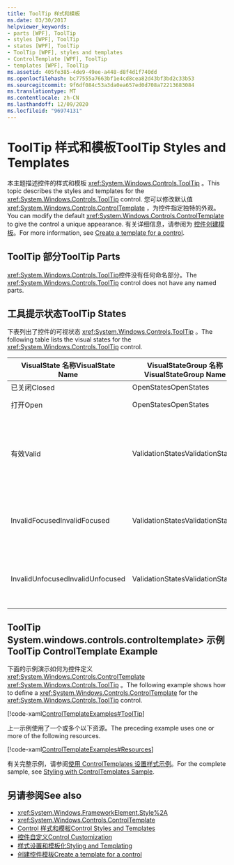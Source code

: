 ```yaml
---
title: ToolTip 样式和模板
ms.date: 03/30/2017
helpviewer_keywords:
- parts [WPF], ToolTip
- styles [WPF], ToolTip
- states [WPF], ToolTip
- ToolTip [WPF], styles and templates
- ControlTemplate [WPF], ToolTip
- templates [WPF], ToolTip
ms.assetid: 405fe385-4de9-49ee-a448-d8f4d1f740dd
ms.openlocfilehash: bc77555a7663bf1e4cd8cea82d43bf3bd2c33b53
ms.sourcegitcommit: 9f6df084c53a3da0ea657ed0d708a72213683084
ms.translationtype: MT
ms.contentlocale: zh-CN
ms.lasthandoff: 12/09/2020
ms.locfileid: "96974131"
---
```

# <a name="tooltip-styles-and-templates"></a><span data-ttu-id="b9ef5-102">ToolTip 样式和模板</span><span class="sxs-lookup"><span data-stu-id="b9ef5-102">ToolTip Styles and Templates</span></span>
<span data-ttu-id="b9ef5-103">本主题描述控件的样式和模板 <xref:System.Windows.Controls.ToolTip> 。</span><span class="sxs-lookup"><span data-stu-id="b9ef5-103">This topic describes the styles and templates for the <xref:System.Windows.Controls.ToolTip> control.</span></span> <span data-ttu-id="b9ef5-104">您可以修改默认值 <xref:System.Windows.Controls.ControlTemplate> ，为控件指定独特的外观。</span><span class="sxs-lookup"><span data-stu-id="b9ef5-104">You can modify the default <xref:System.Windows.Controls.ControlTemplate> to give the control a unique appearance.</span></span> <span data-ttu-id="b9ef5-105">有关详细信息，请参阅为 [控件创建模板](/dotnet/desktop-wpf/themes/how-to-create-apply-template)。</span><span class="sxs-lookup"><span data-stu-id="b9ef5-105">For more information, see [Create a template for a control](/dotnet/desktop-wpf/themes/how-to-create-apply-template).</span></span>  
  
## <a name="tooltip-parts"></a><span data-ttu-id="b9ef5-106">ToolTip 部分</span><span class="sxs-lookup"><span data-stu-id="b9ef5-106">ToolTip Parts</span></span>  
 <span data-ttu-id="b9ef5-107"><xref:System.Windows.Controls.ToolTip>控件没有任何命名部分。</span><span class="sxs-lookup"><span data-stu-id="b9ef5-107">The <xref:System.Windows.Controls.ToolTip> control does not have any named parts.</span></span>  
  
## <a name="tooltip-states"></a><span data-ttu-id="b9ef5-108">工具提示状态</span><span class="sxs-lookup"><span data-stu-id="b9ef5-108">ToolTip States</span></span>  
 <span data-ttu-id="b9ef5-109">下表列出了控件的可视状态 <xref:System.Windows.Controls.ToolTip> 。</span><span class="sxs-lookup"><span data-stu-id="b9ef5-109">The following table lists the visual states for the <xref:System.Windows.Controls.ToolTip> control.</span></span>  
  
|<span data-ttu-id="b9ef5-110">VisualState 名称</span><span class="sxs-lookup"><span data-stu-id="b9ef5-110">VisualState Name</span></span>|<span data-ttu-id="b9ef5-111">VisualStateGroup 名称</span><span class="sxs-lookup"><span data-stu-id="b9ef5-111">VisualStateGroup Name</span></span>|<span data-ttu-id="b9ef5-112">描述</span><span class="sxs-lookup"><span data-stu-id="b9ef5-112">Description</span></span>|  
|-|-|-|  
|<span data-ttu-id="b9ef5-113">已关闭</span><span class="sxs-lookup"><span data-stu-id="b9ef5-113">Closed</span></span>|<span data-ttu-id="b9ef5-114">OpenStates</span><span class="sxs-lookup"><span data-stu-id="b9ef5-114">OpenStates</span></span>|<span data-ttu-id="b9ef5-115">默认状态。</span><span class="sxs-lookup"><span data-stu-id="b9ef5-115">The default state.</span></span>|  
|<span data-ttu-id="b9ef5-116">打开</span><span class="sxs-lookup"><span data-stu-id="b9ef5-116">Open</span></span>|<span data-ttu-id="b9ef5-117">OpenStates</span><span class="sxs-lookup"><span data-stu-id="b9ef5-117">OpenStates</span></span>|<span data-ttu-id="b9ef5-118"><xref:System.Windows.Controls.ToolTip>可见。</span><span class="sxs-lookup"><span data-stu-id="b9ef5-118">The <xref:System.Windows.Controls.ToolTip> is visible.</span></span>|  
|<span data-ttu-id="b9ef5-119">有效</span><span class="sxs-lookup"><span data-stu-id="b9ef5-119">Valid</span></span>|<span data-ttu-id="b9ef5-120">ValidationStates</span><span class="sxs-lookup"><span data-stu-id="b9ef5-120">ValidationStates</span></span>|<span data-ttu-id="b9ef5-121">控件使用 <xref:System.Windows.Controls.Validation> 类， <xref:System.Windows.Controls.Validation.HasError%2A?displayProperty=nameWithType> 附加属性为 `false` 。</span><span class="sxs-lookup"><span data-stu-id="b9ef5-121">The control uses the <xref:System.Windows.Controls.Validation> class and the <xref:System.Windows.Controls.Validation.HasError%2A?displayProperty=nameWithType> attached property is `false`.</span></span>|  
|<span data-ttu-id="b9ef5-122">InvalidFocused</span><span class="sxs-lookup"><span data-stu-id="b9ef5-122">InvalidFocused</span></span>|<span data-ttu-id="b9ef5-123">ValidationStates</span><span class="sxs-lookup"><span data-stu-id="b9ef5-123">ValidationStates</span></span>|<span data-ttu-id="b9ef5-124"><xref:System.Windows.Controls.Validation.HasError%2A?displayProperty=nameWithType>附加属性是 `true` 控件具有焦点。</span><span class="sxs-lookup"><span data-stu-id="b9ef5-124">The <xref:System.Windows.Controls.Validation.HasError%2A?displayProperty=nameWithType> attached property is `true` has the control has focus.</span></span>|  
|<span data-ttu-id="b9ef5-125">InvalidUnfocused</span><span class="sxs-lookup"><span data-stu-id="b9ef5-125">InvalidUnfocused</span></span>|<span data-ttu-id="b9ef5-126">ValidationStates</span><span class="sxs-lookup"><span data-stu-id="b9ef5-126">ValidationStates</span></span>|<span data-ttu-id="b9ef5-127"><xref:System.Windows.Controls.Validation.HasError%2A?displayProperty=nameWithType>附加属性是 `true` 控件没有焦点。</span><span class="sxs-lookup"><span data-stu-id="b9ef5-127">The <xref:System.Windows.Controls.Validation.HasError%2A?displayProperty=nameWithType> attached property is `true` has the control does not have focus.</span></span>|  
  
## <a name="tooltip-controltemplate-example"></a><span data-ttu-id="b9ef5-128">ToolTip System.windows.controls.controltemplate> 示例</span><span class="sxs-lookup"><span data-stu-id="b9ef5-128">ToolTip ControlTemplate Example</span></span>  
 <span data-ttu-id="b9ef5-129">下面的示例演示如何为控件定义 <xref:System.Windows.Controls.ControlTemplate> <xref:System.Windows.Controls.ToolTip> 。</span><span class="sxs-lookup"><span data-stu-id="b9ef5-129">The following example shows how to define a <xref:System.Windows.Controls.ControlTemplate> for the <xref:System.Windows.Controls.ToolTip> control.</span></span>  
  
 [!code-xaml[ControlTemplateExamples#ToolTip](~/samples/snippets/csharp/VS_Snippets_Wpf/ControlTemplateExamples/CS/resources/tooltip.xaml#tooltip)]  
  
 <span data-ttu-id="b9ef5-130">上一示例使用了一个或多个以下资源。</span><span class="sxs-lookup"><span data-stu-id="b9ef5-130">The preceding example uses one or more of the following resources.</span></span>  
  
 [!code-xaml[ControlTemplateExamples#Resources](~/samples/snippets/csharp/VS_Snippets_Wpf/ControlTemplateExamples/CS/resources/shared.xaml#resources)]  
  
 <span data-ttu-id="b9ef5-131">有关完整示例，请参阅[使用 ControlTemplates 设置样式示例](https://github.com/Microsoft/WPF-Samples/tree/master/Styles%20&%20Templates/IntroToStylingAndTemplating)。</span><span class="sxs-lookup"><span data-stu-id="b9ef5-131">For the complete sample, see [Styling with ControlTemplates Sample](https://github.com/Microsoft/WPF-Samples/tree/master/Styles%20&%20Templates/IntroToStylingAndTemplating).</span></span>  
  
## <a name="see-also"></a><span data-ttu-id="b9ef5-132">另请参阅</span><span class="sxs-lookup"><span data-stu-id="b9ef5-132">See also</span></span>

- <xref:System.Windows.FrameworkElement.Style%2A>
- <xref:System.Windows.Controls.ControlTemplate>
- [<span data-ttu-id="b9ef5-133">Control 样式和模板</span><span class="sxs-lookup"><span data-stu-id="b9ef5-133">Control Styles and Templates</span></span>](control-styles-and-templates.md)
- [<span data-ttu-id="b9ef5-134">控件自定义</span><span class="sxs-lookup"><span data-stu-id="b9ef5-134">Control Customization</span></span>](control-customization.md)
- [<span data-ttu-id="b9ef5-135">样式设置和模板化</span><span class="sxs-lookup"><span data-stu-id="b9ef5-135">Styling and Templating</span></span>](/dotnet/desktop-wpf/fundamentals/styles-templates-overview)
- [<span data-ttu-id="b9ef5-136">创建控件模板</span><span class="sxs-lookup"><span data-stu-id="b9ef5-136">Create a template for a control</span></span>](/dotnet/desktop-wpf/themes/how-to-create-apply-template)
